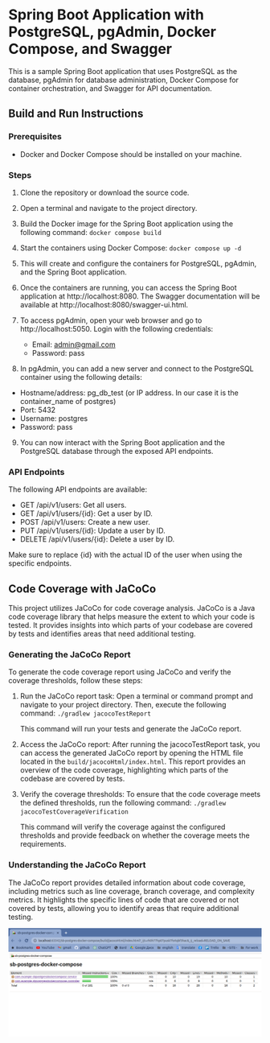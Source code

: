 # Spring Boot Application with PostgreSQL, pgAdmin, Docker Compose, and Swagger


This is a sample Spring Boot application that uses PostgreSQL as the database, pgAdmin for database administration, Docker Compose for container orchestration, and Swagger for API documentation.

## Build and Run Instructions

### Prerequisites

* Docker and Docker Compose should be installed on your machine.

### Steps

1. Clone the repository or download the source code.

2. Open a terminal and navigate to the project directory.

3. Build the Docker image for the Spring Boot application using the following command:
   `docker compose build`
4. Start the containers using Docker Compose:
   `docker compose up -d`
5. This will create and configure the containers for PostgreSQL, pgAdmin, and the Spring Boot application.
6. Once the containers are running, you can access the Spring Boot application at http://localhost:8080. 
   The Swagger documentation will be available at http://localhost:8080/swagger-ui.html.

7. To access pgAdmin, open your web browser and go to http://localhost:5050. Login with the following credentials:
   * Email: admin@gmail.com
   * Password: pass

8. In pgAdmin, you can add a new server and connect to the PostgreSQL container using the following details:

* Hostname/address: pg_db_test  (or IP address. In our case it is the container_name of postgres)
* Port: 5432
* Username: postgres
* Password: pass

9. You can now interact with the Spring Boot application and the PostgreSQL database through the exposed API endpoints.

### API Endpoints

The following API endpoints are available:

* GET /api/v1/users: Get all users.
* GET /api/v1/users/{id}: Get a user by ID.
* POST /api/v1/users: Create a new user.
* PUT /api/v1/users/{id}: Update a user by ID.
* DELETE /api/v1/users/{id}: Delete a user by ID.

Make sure to replace {id} with the actual ID of the user when using the specific endpoints.

## Code Coverage with JaCoCo

This project utilizes JaCoCo for code coverage analysis. JaCoCo is a Java code coverage library that helps measure the extent to which your code is tested. It provides insights into which parts of your codebase are covered by tests and identifies areas that need additional testing.

###  Generating the JaCoCo Report
To generate the code coverage report using JaCoCo and verify the coverage thresholds, follow these steps:

1. Run the JaCoCo report task: Open a terminal or command prompt and navigate to your project directory. Then, execute the following command: `./gradlew jacocoTestReport`

   This command will run your tests and generate the JaCoCo report.

2. Access the JaCoCo report: After running the jacocoTestReport task, you can access the generated JaCoCo report by opening the HTML file located in the `build/jacocoHtml/index.html`. This report provides an overview of the code coverage, highlighting which parts of the codebase are covered by tests.

3. Verify the coverage thresholds: To ensure that the code coverage meets the defined thresholds, run the following command: `./gradlew jacocoTestCoverageVerification`

   This command will verify the coverage against the configured thresholds and provide feedback on whether the coverage meets the requirements.

###  Understanding the JaCoCo Report
The JaCoCo report provides detailed information about code coverage, including metrics such as line coverage, branch coverage, and complexity metrics. It highlights the specific lines of code that are covered or not covered by tests, allowing you to identify areas that require additional testing.

![img_8.png](src%2Fmain%2Fresources%2Fscreenshots%2Fimg_8.png)